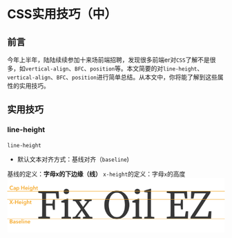 # CSS实用技巧（中）

## 前言

今年上半年，陆陆续续参加十来场前端招聘，发现很多前端er对`CSS`了解不是很多，如`vertical-align`、`BFC`、`position`等。本文简要的对`line-height`、`vertical-align`、`BFC`、`position`进行简单总结。从本文中，你将能了解到这些属性的实用技巧。

## 实用技巧

### line-height

`line-height`

- 默认文本对齐方式：基线对齐（`baseline`)

基线的定义：**字母x的下边缘（线）**
`x-height`的定义：字母`x`的高度
![cc](../asserts/x-height.png)
